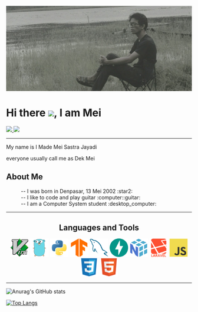 ![alt text](https://github.com/MeiSastraJayadi/MeiSastraJayadi/blob/master/profile2.jpeg "Mei's Profile")
# Hi there <img src="https://raw.githubusercontent.com/MartinHeinz/MartinHeinz/master/wave.gif" width="30px">, I am Mei
<div id="social-badges">
  <a href="https://id.linkedin.com/in/mei-sastra-jayadi-044625231">
    <img src="https://img.shields.io/badge/LinkedIn-blue?logo=linkedin&logoColor=white&style=for-the-badge"/>
  </a>
  <a href="https://www.instagram.com/dekmei_13">
    <img src="https://img.shields.io/badge/Instagram-E4505F?style=for-the-badge&logo=instagram&logoColor=white"/>
  </a>
</div>

---

My name is I Made Mei Sastra Jayadi

everyone usually call me as Dek Mei

## About Me

<dd>-- I was born in Denpasar, 13 Mei 2002 :star2:</dd>

<dd>-- I like to code and play guitar :computer::guitar:</dd>

<dd>-- I am a Computer System student :desktop_computer:</dd>

---
<div align="center">

## Languages and Tools

</div>

<div align="center">
  <img src="https://github.com/devicons/devicon/blob/master/icons/vim/vim-original.svg" alt="vim" width="50" height="50"/>
  <img src="https://github.com/devicons/devicon/blob/master/icons/go/go-original.svg" alt="go" width="50" height="50"/>
  <img src="https://github.com/devicons/devicon/blob/master/icons/python/python-original.svg" alt="python" width="50" height="50"/>
  <img src="https://github.com/devicons/devicon/blob/master/icons/tensorflow/tensorflow-original.svg" alt="tf" width="50" height="50"/>
  <img src="https://github.com/devicons/devicon/blob/master/icons/mysql/mysql-original.svg" alt="tf" width="50" height="50"/>
  <img src="https://github.com/devicons/devicon/blob/master/icons/fastapi/fastapi-original.svg" alt="fa" width="50" height="50"/>
  <img src="https://github.com/devicons/devicon/blob/master/icons/numpy/numpy-original.svg" alt="numpy" width="50" height="50"/>
  <img src="https://github.com/devicons/devicon/blob/master/icons/laravel/laravel-plain-wordmark.svg" alt="laravel" width="50" height="50"/>
  <img src="https://github.com/devicons/devicon/blob/master/icons/javascript/javascript-original.svg" alt="js" width="50" height="50"/>
  <img src="https://github.com/devicons/devicon/blob/master/icons/css3/css3-original.svg" alt="css" width="50" height="50"/>
  <img src="https://github.com/devicons/devicon/blob/master/icons/html5/html5-original.svg" alt="css" width="50" height="50"/>
</div>

---

![Anurag's GitHub stats](https://github-readme-stats.vercel.app/api?username=MeiSastraJayadi&show_icons=true&theme=tokyonight)

[![Top Langs](https://github-readme-stats.vercel.app/api/top-langs/?username=MeiSastraJayadi&layout=compact&theme=vision-friendly-dark)](https://github.com/anuraghazra/github-readme-stats)





